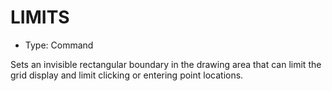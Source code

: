 # LIMITS

- Type: Command

Sets an invisible rectangular boundary in the drawing area that can limit the grid display and limit clicking or entering point locations.
